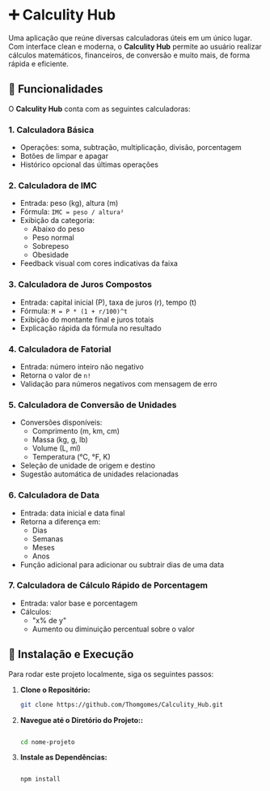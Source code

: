 # ➕ Calculity Hub

Uma aplicação que reúne diversas calculadoras úteis em um único lugar. Com interface clean e moderna, o **Calculity Hub** permite ao usuário realizar cálculos matemáticos, financeiros, de conversão e muito mais, de forma rápida e eficiente.

## 🚀 Funcionalidades

O **Calculity Hub** conta com as seguintes calculadoras:

### 1. Calculadora Básica
- Operações: soma, subtração, multiplicação, divisão, porcentagem
- Botões de limpar e apagar
- Histórico opcional das últimas operações

### 2. Calculadora de IMC
- Entrada: peso (kg), altura (m)
- Fórmula: `IMC = peso / altura²`
- Exibição da categoria:
  - Abaixo do peso
  - Peso normal
  - Sobrepeso
  - Obesidade
- Feedback visual com cores indicativas da faixa

### 3. Calculadora de Juros Compostos
- Entrada: capital inicial (P), taxa de juros (r), tempo (t)
- Fórmula: `M = P * (1 + r/100)^t`
- Exibição do montante final e juros totais
- Explicação rápida da fórmula no resultado

### 4. Calculadora de Fatorial
- Entrada: número inteiro não negativo
- Retorna o valor de `n!`
- Validação para números negativos com mensagem de erro

### 5. Calculadora de Conversão de Unidades
- Conversões disponíveis:
  - Comprimento (m, km, cm)
  - Massa (kg, g, lb)
  - Volume (L, ml)
  - Temperatura (°C, °F, K)
- Seleção de unidade de origem e destino
- Sugestão automática de unidades relacionadas

### 6. Calculadora de Data
- Entrada: data inicial e data final
- Retorna a diferença em:
  - Dias
  - Semanas
  - Meses
  - Anos
- Função adicional para adicionar ou subtrair dias de uma data

### 7. Calculadora de Cálculo Rápido de Porcentagem
- Entrada: valor base e porcentagem
- Cálculos:
  - "x% de y"
  - Aumento ou diminuição percentual sobre o valor

## 🔧 Instalação e Execução

Para rodar este projeto localmente, siga os seguintes passos:

1. **Clone o Repositório:**

   ```bash
   git clone https://github.com/Thomgomes/Calculity_Hub.git

   ```

2. **Navegue até o Diretório do Projeto::**

   ```bash

   cd nome-projeto

   ```

3. **Instale as Dependências:**

   ```bash

   npm install

   ```